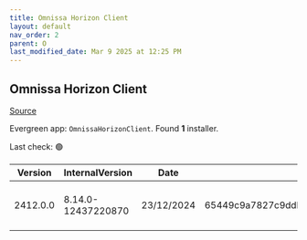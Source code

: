 ```yaml
---
title: Omnissa Horizon Client
layout: default
nav_order: 2
parent: O
last_modified_date: Mar 9 2025 at 12:25 PM
---
```


## Omnissa Horizon Client

[Source](https://customerconnect.omnissa.com/downloads/info/slug/desktop_end_user_computing/omnissa_horizon_clients/8)

Evergreen app: `OmnissaHorizonClient`. Found **1** installer.

Last check: 🟢

| Version  | InternalVersion    | Date       | Sha256                                                           | Size      | Type | URI                                                                                                                                                                                                                          |
| -------- | ------------------ | ---------- | ---------------------------------------------------------------- | --------- | ---- | ---------------------------------------------------------------------------------------------------------------------------------------------------------------------------------------------------------------------------- |
| 2412.0.0 | 8.14.0-12437220870 | 23/12/2024 | 65449c9a7827c9ddbff858706e57aae53ac61cf07b6321d1b57c037575b5532f | 292.97 MB | exe  | [https://download3.omnissa.com/software/CART25FQ4_WIN_2412/Omnissa-Horizon-Client-2412-8.14.0-12437220870.exe](https://download3.omnissa.com/software/CART25FQ4_WIN_2412/Omnissa-Horizon-Client-2412-8.14.0-12437220870.exe) |
